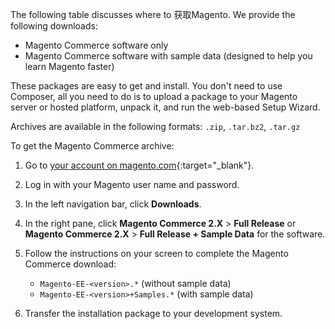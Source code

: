 <div markdown="1">

The following table discusses where to 获取Magento. We provide the following downloads:

*	Magento Commerce software only
*	Magento Commerce software with sample data (designed to help you learn Magento faster)

These packages are easy to get and install. You don't need to use Composer, all you need to do is to upload a package to your Magento server or hosted platform, unpack it, and run the web-based Setup Wizard.

Archives are available in the following formats: `.zip`, `.tar.bz2`, `.tar.gz`

To get the Magento Commerce archive:

1.	Go to [your account on magento.com](https://www.magentocommerce.com/products/customer/account/login/){:target="_blank"}.
3.	Log in with your Magento user name and password.
4.	In the left navigation bar, click **Downloads**.
5.	In the right pane, click **Magento Commerce 2.X** > **Full Release** or **Magento Commerce 2.X** > **Full Release + Sample Data** for the software.
6.	Follow the instructions on your screen to complete the Magento Commerce download:

	*	`Magento-EE-<version>.*` (without sample data)
	*	`Magento-EE-<version>+Samples.*` (with sample data)

7.	Transfer the installation package to your development system.